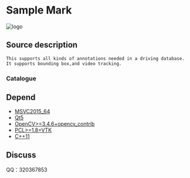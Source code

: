 ﻿Sample Mark
===============================

![logo](./appico.ico)

## Source description
    This supports all kinds of annotations needed in a driving database. It supports bounding box,and video tracking.
### Catalogue

## Depend
* [MSVC2015_64](https://www.visualstudio.com/zh-hans/downloads/)
* [Qt5](https://www.qt.io/download-open-source/#section-2)
* [OpenCV>=3.4.6+opencv_contrib](https://github.com/opencv/opencv)
* [PCL>=1.8+VTK](https://github.com/PointCloudLibrary/pcl/releases)
* [C++11](https://en.wikipedia.org/wiki/C%2B%2B11)

## Discuss
QQ：320367853